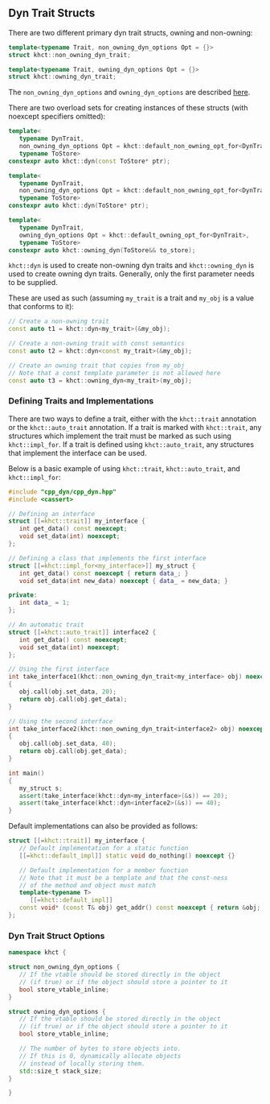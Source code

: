 ## Dyn Trait Structs

There are two different primary dyn trait structs, owning and non-owning:
```cpp
template<typename Trait, non_owning_dyn_options Opt = {}>
struct khct::non_owning_dyn_trait;

template<typename Trait, owning_dyn_options Opt = {}>
struct khct::owning_dyn_trait;
```

The `non_owning_dyn_options` and `owning_dyn_options` are described [here](#dyn-trait-struct-options).

There are two overload sets for creating instances of these structs
(with noexcept specifiers omitted):

```cpp
template<
   typename DynTrait,
   non_owning_dyn_options Opt = khct::default_non_owning_opt_for<DynTrait>,
   typename ToStore>
constexpr auto khct::dyn(const ToStore* ptr);

template<
   typename DynTrait,
   non_owning_dyn_options Opt = khct::default_non_owning_opt_for<DynTrait>,
   typename ToStore>
constexpr auto khct::dyn(ToStore* ptr);

template<
   typename DynTrait,
   owning_dyn_options Opt = khct::default_owning_opt_for<DynTrait>,
   typename ToStore>
constexpr auto khct::owning_dyn(ToStore&& to_store);
```

`khct::dyn` is used to create non-owning dyn traits and `khct::owning_dyn` is used to create
owning dyn traits.  Generally, only the first parameter needs to be supplied.

These are used as such (assuming `my_trait` is a trait and `my_obj` is a value that conforms to it):

```cpp
// Create a non-owning trait
const auto t1 = khct::dyn<my_trait>(&my_obj);

// Create a non-owning trait with const semantics
const auto t2 = khct::dyn<const my_trait>(&my_obj);

// Create an owning trait that copies from my_obj
// Note that a const template parameter is not allowed here
const auto t3 = khct::owning_dyn<my_trait>(my_obj);
```

### Defining Traits and Implementations

There are two ways to define a trait, either with the `khct::trait` annotation
or the `khct::auto_trait` annotation.  If a trait is marked with `khct::trait`, any structures
which implement the trait must be marked as such using `khct::impl_for`.  If a trait is defined
using `khct::auto_trait`, any structures that implement the interface can be used.

Below is a basic example of using `khct::trait`, `khct::auto_trait`, and `khct::impl_for`:

```cpp
#include "cpp_dyn/cpp_dyn.hpp"
#include <cassert>

// Defining an interface
struct [[=khct::trait]] my_interface {
   int get_data() const noexcept;
   void set_data(int) noexcept;
};

// Defining a class that implements the first interface
struct [[=khct::impl_for<my_interface>]] my_struct {
   int get_data() const noexcept { return data_; }
   void set_data(int new_data) noexcept { data_ = new_data; }

private:
   int data_ = 1;
};

// An automatic trait
struct [[=khct::auto_trait]] interface2 {
   int get_data() const noexcept;
   void set_data(int) noexcept;
};

// Using the first interface
int take_interface1(khct::non_owning_dyn_trait<my_interface> obj) noexcept
{
   obj.call(obj.set_data, 20);
   return obj.call(obj.get_data);
}

// Using the second interface
int take_interface2(khct::non_owning_dyn_trait<interface2> obj) noexcept
{
   obj.call(obj.set_data, 40);
   return obj.call(obj.get_data);
}

int main()
{
   my_struct s;
   assert(take_interface(khct::dyn<my_interface>(&s)) == 20);
   assert(take_interface(khct::dyn<interface2>(&s)) == 40);
}
```

Default implementations can also be provided as follows:

```cpp
struct [[=khct::trait]] my_interface {
   // Default implementation for a static function
   [[=khct::default_impl]] static void do_nothing() noexcept {}

   // Default implementation for a member function
   // Note that it must be a template and that the const-ness
   // of the method and object must match
   template<typename T>
      [[=khct::default_impl]]
   const void* (const T& obj) get_addr() const noexcept { return &obj; }
};
```

### Dyn Trait Struct Options

```cpp
namespace khct {

struct non_owning_dyn_options {
   // If the vtable should be stored directly in the object
   // (if true) or if the object should store a pointer to it
   bool store_vtable_inline;
}

struct owning_dyn_options {
   // If the vtable should be stored directly in the object
   // (if true) or if the object should store a pointer to it
   bool store_vtable_inline;

   // The number of bytes to store objects into.
   // If this is 0, dynamically allocate objects
   // instead of locally storing them.
   std::size_t stack_size;
}

}
```

